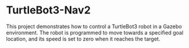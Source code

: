 # TurtleBot3-Nav2
This project demonstrates how to control a TurtleBot3 robot in a Gazebo environment. The robot is programmed to move towards a specified goal location, and its speed is set to zero when it reaches the target.
